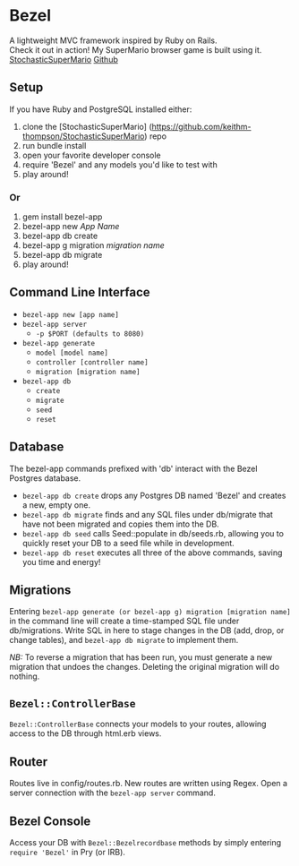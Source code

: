 # Bezel
A lightweight MVC framework inspired by Ruby on Rails.  
Check it out in action! My SuperMario browser game is built using it. [StochasticSuperMario](http://stochasticsupermario.com) [Github](https://github.com/keithm-thompson/StochasticSuperMario)

## Setup

If you have Ruby and PostgreSQL installed either:


1. clone the [StochasticSuperMario] (https://github.com/keithm-thompson/StochasticSuperMario) repo
2. run bundle install
3. open your favorite developer console
4. require 'Bezel' and any models you'd like to test with
5. play around!

### Or

1. gem install bezel-app
2. bezel-app new *App Name*
3. bezel-app db create
4. bezel-app g migration *migration name*
5. bezel-app db migrate
6. play around!

## Command Line Interface

* `bezel-app new [app name]`
* `bezel-app server`
  * `-p $PORT (defaults to 8080)`
* `bezel-app generate`
  * `model [model name]`
  * `controller [controller name]`
  * `migration [migration name]`
* `bezel-app db`
  * `create`
  * `migrate`
  * `seed`
  * `reset`
  
  
Database
--------

The bezel-app commands prefixed with 'db' interact with the Bezel Postgres database.
* `bezel-app db create` drops any Postgres DB named 'Bezel' and creates a new,
  empty one.
* `bezel-app db migrate` finds and any SQL files under db/migrate that have not
  been migrated and copies them into the DB.
* `bezel-app db seed` calls Seed::populate in db/seeds.rb, allowing you
  to quickly reset your DB to a seed file while in development.
* `bezel-app db reset` executes all three of the above commands, saving you
  time and energy!

Migrations
----------

Entering `bezel-app generate (or bezel-app g) migration [migration name]` in the
command line will create a time-stamped SQL file under db/migrations.
Write SQL in here to stage changes in the DB (add, drop, or change tables),
and `bezel-app db migrate` to implement them.

_*NB:*_ To reverse a migration that has been run, you must generate a new
migration that undoes the changes. Deleting the original migration will
do nothing.

`Bezel::ControllerBase`
---------------------

`Bezel::ControllerBase` connects your models to your routes, allowing
access to the DB through html.erb views.

Router
------

Routes live in config/routes.rb. New routes are written using Regex.
Open a server connection with the `bezel-app server` command.

Bezel Console
-------------

Access your DB with `Bezel::Bezelrecordbase` methods by simply entering
`require 'Bezel'` in Pry (or IRB).
